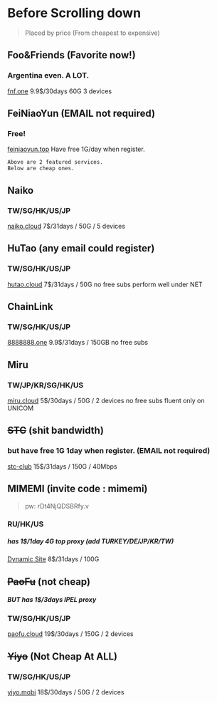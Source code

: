 # Before Scrolling down
> Placed by price (From cheapest to expensive)

## Foo&Friends (Favorite now!)
### Argentina even. A LOT.
[fnf.one](https://fnf.one) 9.9$/30days 60G 3 devices

## FeiNiaoYun (EMAIL not required)
### Free!
[feiniaoyun.top](https://feiniaoyun.top)
Have free 1G/day when register.

```
Above are 2 featured services.
Below are cheap ones.
```

## Naiko
### TW/SG/HK/US/JP
[naiko.cloud](https://naiko.cloud/) 7$/31days / 50G / 5 devices

## HuTao (any email could register)
### TW/SG/HK/US/JP
[hutao.cloud](https://hutao.cloud/) 7$/31days / 50G
no free subs
perform well under NET

## ChainLink
### TW/SG/HK/US/JP
[8888888.one](https://8888888.one) 9.9$/31days / 150GB
no free subs

## Miru
### TW/JP/KR/SG/HK/US
[miru.cloud](https://miru.cloud/) 5$/30days / 50G / 2 devices
no free subs
fluent only on UNICOM

## ~~STC~~ (shit bandwidth)
### but have free 1G 1day when register. (EMAIL not required)
[stc-club](https://stc-clubs.wtf) 15$/31days / 150G / 40Mbps

## MIMEMI (invite code : mimemi)
> pw: rDt4NjQDSBRfy.v
### RU/HK/US
##### has 1$/1day 4G top proxy (add TURKEY/DE/JP/KR/TW)
[Dynamic Site](https://t.me/s/mimemi_push1) 8$/31days / 100G

## ~~PaoFu~~ (not cheap)
##### BUT has 1$/3days IPEL proxy
### TW/SG/HK/US/JP
[paofu.cloud](https://paofu.cloud/) 19$/30days / 150G / 2 devices

## ~~Yiyo~~ (Not Cheap At ALL)
### TW/SG/HK/US/JP
[yiyo.mobi](https://yiyo.mobi/) 18$/30days / 50G / 2 devices
